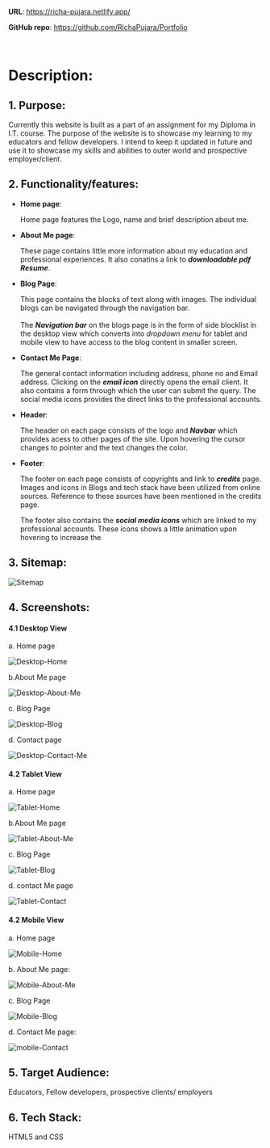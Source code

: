 **URL**: https://richa-pujara.netlify.app/  

**GitHub repo**: https://github.com/RichaPujara/Portfolio

<br>

# Description:

## 1. Purpose: 
   
   Currently this website is built as a part of an assignment for my Diploma in I.T. course. The purpose of the website is to showcase my learning to my educators and fellow developers. I intend to keep it updated in future and use it to showcase my skills and abilities to outer world and prospective employer/client.


## 2. Functionality/features:

   - **Home page**: 
      
      Home page features the Logo, name and brief description about me. 

   - **About Me page**:

      These page contains little more information about my education and professional experiences. It also conatins a link to ***downloadable pdf Resume***.

   - **Blog Page**:

      This page contains the blocks of text along with images. The individual blogs can be navigated through the navigation bar.  
      <br>
      The ***Navigation bar*** on the blogs page is in the form of side blocklist in the desktop view which converts into *dropdown menu* for tablet and mobile view to have access to the blog content in smaller screen. 

   - **Contact Me Page**:

      The general contact information including address, phone no and Email address. Clicking on the ***email icon*** directly opens the email client. It also contains a form through which the user can submit the query. The social media icons provides the direct links to the professional accounts.
      

   - **Header**:

      The header on each page consists of the logo and ***Navbar*** which provides acess to other pages of the site. Upon hovering the cursor changes to pointer and the text changes the color. 

   - **Footer**:

      The footer on each page consists of copyrights and link to ***credits*** page. Images and icons in Blogs and tech stack have been utilized from online sources. Reference to these sources have been mentioned in the credits page. 

      The footer also contains the ***social media icons*** which are linked to my professional accounts. These icons shows a little animation upon hovering to increase the 




   



## 3. Sitemap:

   ![Sitemap](docs/Sitemap.png)


## 4. Screenshots:

 #### 4.1 Desktop View

   a. Home page

   ![Desktop-Home](docs/Desktop%20-%20Home.png)

   b.About Me page

   ![Desktop-About-Me](docs/Desktop%20-%20About%20Me.png)

   c. Blog Page

   ![Desktop-Blog](docs/Desktop%20-%20Blogs.png)

   d. Contact page

   ![Desktop-Contact-Me](docs/Desktop%20-%20Contact%20me.png)

   #### 4.2 Tablet View

   a. Home page

   ![Tablet-Home](docs/Tablet%20-%20Home.png)

   b.About Me page

   ![Tablet-About-Me](docs/Tablet%20-%20About%20Me.png)

   c. Blog Page

   ![Tablet-Blog](docs/Tablet%20-%20Blogs.png)

   d. contact Me page

   ![Tablet-Contact](docs/Tablet%20-%20Contact%20Me.png)

   #### 4.2 Mobile View

   a. Home page

   ![Mobile-Home](docs/Mobile%20-%20Home.png)

   b. About Me page:

   ![Mobile-About-Me](docs/Mobile%20-%20About%20Me.png)

   c. Blog Page

   ![Mobile-Blog](docs/Tablet%20-%20Blogs.png)

   d. Contact Me page:

   ![mobile-Contact](docs/Mobile%20-%20Contact%20Me.png)


## 5. Target Audience: 

   Educators, Fellow developers, prospective clients/ employers


## 6. Tech Stack: 

 HTML5 and CSS
